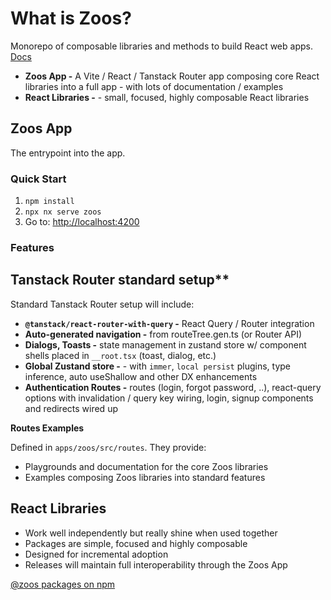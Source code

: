 # What is Zoos?

Monorepo of composable libraries and methods to build React web apps. [Docs](./docs/index.md)

- **Zoos App -** A Vite / React / Tanstack Router app composing core React libraries into a full app - with lots of documentation / examples
- **React Libraries -** - small, focused, highly composable React libraries

## Zoos App

The entrypoint into the app.

### Quick Start

1. `npm install`
2. `npx nx serve zoos`
3. Go to: [http://localhost:4200](http://localhost:4200)

### Features

## Tanstack Router standard setup\*\*

Standard Tanstack Router setup will include:

- **`@tanstack/react-router-with-query` -** React Query / Router integration
- **Auto-generated navigation -** from routeTree.gen.ts (or Router API)
- **Dialogs, Toasts -** state management in zustand store w/ component shells placed in `__root.tsx` (toast, dialog, etc.)
- **Global Zustand store -** - with `immer`, `local persist` plugins, type inference, auto useShallow and other DX enhancements
- **Authentication Routes -** routes (login, forgot password, ..), react-query options with invalidation / query key wiring, login, signup components and redirects wired up

**Routes Examples**

Defined in `apps/zoos/src/routes`. They provide:

- Playgrounds and documentation for the core Zoos libraries
- Examples composing Zoos libraries into standard features

## React Libraries

- Work well independently but really shine when used together
- Packages are simple, focused and highly composable
- Designed for incremental adoption
- Releases will maintain full interoperability through the Zoos App

[@zoos packages on npm](https://www.npmjs.com/settings/zoos/packages)
